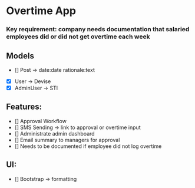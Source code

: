 # Overtime App

### Key requirement: company needs documentation that salaried employees did or did not get overtime each week

## Models
- [] Post -> date:date rationale:text
- [X] User -> Devise
- [x] AdminUser -> STI

## Features:
- [] Approval Workflow
- [] SMS Sending -> link to approval or overtime input
- [] Administrate admin dashboard
- [] Email summary to managers for approval
- [] Needs to be documented if employee did not log overtime

## UI:
- [] Bootstrap -> formatting
